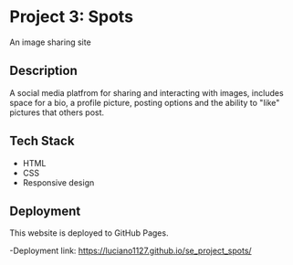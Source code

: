 # Project 3: Spots

An image sharing site

## Description

A social media platfrom for sharing and interacting with images, includes space for a bio, a profile picture, posting options and the ability to "like" pictures that others post.

## Tech Stack

- HTML
- CSS
- Responsive design

## Deployment

This website is deployed to GitHub Pages.

-Deployment link: https://luciano1127.github.io/se_project_spots/

